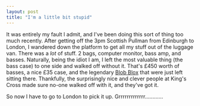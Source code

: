 ```yaml
---
layout: post
title: "I'm a little bit stupid"
---
```

It was entirely my fault I admit, and I've been doing this sort of thing too
much recently. After getting off the 3pm Scottish Pullman from Edinburgh to
London, I wandered down the platform to get all my stuff out of the luggage
van. There was a _lot_ of stuff. 2 bags, computer monitor, bass amp, and
basses. Naturally, being the idiot I am, I left the most valuable thing (the
bass case) to one side and walked off without it. That's £450 worth of basses,
a nice £35 case, and the legendary [Blob Blox][1] that were just left sitting
there. Thankfully, the surprisingly nice and clever people at King's Cross
made sure no-one walked off with it, and they've got it.

So now I have to go to London to pick it up. Grrrrrrrrrrrrr............

   [1]: /2004/05/22/the-blob-box.html
